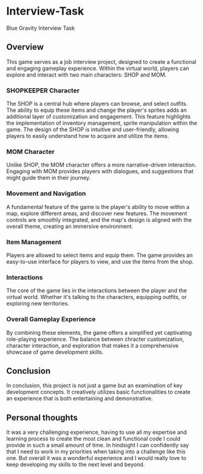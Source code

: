 # Interview-Task
Blue Gravity Interview Task

## Overview

This game serves as a job interview project, designed to create a functional and engaging gameplay experience. Within the virtual world, players can explore and interact with two main characters: SHOP and MOM.

### SHOPKEEPER Character

The SHOP is a central hub where players can browse, and select outfits. The ability to equip these items and change the player's sprites adds an additional layer of customization and engagement. This feature highlights the implementation of inventory management, sprite manipulation within the game. The design of the SHOP is intuitive and user-friendly, allowing players to easily understand how to acquire and utilize the items.

### MOM Character

Unlike SHOP, the MOM character offers a more narrative-driven interaction. Engaging with MOM provides players with dialogues, and suggestions that might guide them in their journey.

### Movement and Navigation

A fundamental feature of the game is the player's ability to move within a map, explore different areas, and discover new features. The movement controls are smoothly integrated, and the map's design is aligned with the overall theme, creating an immersive environment.

### Item Management

Players are allowed to select items and equip them. The game provides an easy-to-use interface for players to view, and use the items from the shop.

### Interactions

The core of the game lies in the interactions between the player and the virtual world. Whether it's talking to the characters, equipping outfits, or exploring new territories.

### Overall Gameplay Experience

By combining these elements, the game offers a simplified yet captivating role-playing experience. The balance between chracter customization, character interaction, and exploration that makes it a comprehensive showcase of game development skills.

## Conclusion

In conclusion, this project is not just a game but an examination of key development concepts. It creatively utilizes basic functionalities to create an experience that is both entertaining and demonstrative.

## Personal thoughts

It was a very challenging experience, having to use all my expertise and learning process to create the most clean and functional code I could provide in such a small amount of time. In hindsight I can confidently say that I need to work in my priorities when taking into a challenge like this one.
But overall it was a wonderful experience and I would really love to keep developing my skills to the next level and beyond.

